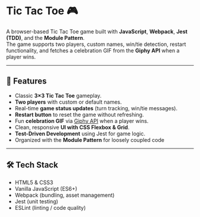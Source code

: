 # Tic Tac Toe 🎮

A browser-based Tic Tac Toe game built with **JavaScript**, **Webpack**, **Jest (TDD)**, and the **Module Pattern**.  
The game supports two players, custom names, win/tie detection, restart functionality, and fetches a celebration GIF from the **Giphy API** when a player wins.

---

## 🚀 Features
- Classic **3×3 Tic Tac Toe** gameplay.
- **Two players** with custom or default names.
- Real-time **game status updates** (turn tracking, win/tie messages).
- **Restart button** to reset the game without refreshing.
- Fun **celebration GIF** via [Giphy API](https://developers.giphy.com/) when a player wins.
- Clean, responsive **UI with CSS Flexbox & Grid**.
- **Test-Driven Development** using Jest for game logic.
- Organized with the **Module Pattern** for loosely coupled code

---

## 🛠️ Tech Stack
- HTML5 & CSS3
- Vanilla JavaScript (ES6+)
- Webpack (bundling, asset management)
- Jest (unit testing)
- ESLint (linting / code quality)

